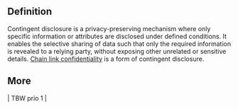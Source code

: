 ## Definition

Contingent disclosure is a privacy-preserving mechanism where only specific information or attributes are disclosed under defined conditions. It enables the selective sharing of data such that only the required information is revealed to a relying party, without exposing other unrelated or sensitive details. [Chain link confidentiality](chain-link-confidentiality) is a form of contingent disclosure.

## More
| TBW prio 1 |
